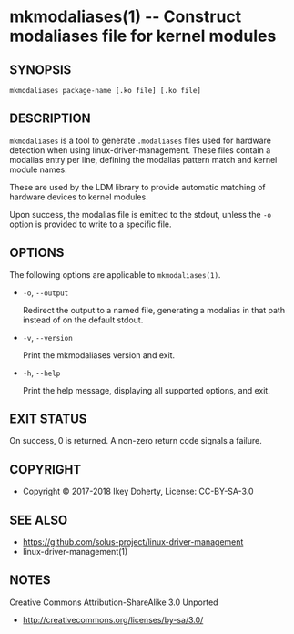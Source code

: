 mkmodaliases(1) -- Construct modaliases file for kernel modules
=============================================================


## SYNOPSIS

`mkmodaliases package-name [.ko file] [.ko file]`


## DESCRIPTION

`mkmodaliases` is a tool to generate `.modaliases` files used for hardware
detection when using linux-driver-management. These files contain a modalias
entry per line, defining the modalias pattern match and kernel module names.

These are used by the LDM library to provide automatic matching of hardware
devices to kernel modules.

Upon success, the modalias file is emitted to the stdout, unless the `-o` option
is provided to write to a specific file.

## OPTIONS

The following options are applicable to `mkmodaliases(1)`.


 * `-o`, `--output`

   Redirect the output to a named file, generating a modalias in that path
   instead of on the default stdout.
 
 * `-v`, `--version`

   Print the mkmodaliases version and exit.

 * `-h`, `--help`

   Print the help message, displaying all supported options, and exit.
   
   
## EXIT STATUS

On success, 0 is returned. A non-zero return code signals a failure.

## COPYRIGHT

 * Copyright © 2017-2018 Ikey Doherty, License: CC-BY-SA-3.0

## SEE ALSO

 * https://github.com/solus-project/linux-driver-management
 * linux-driver-management(1)

## NOTES

Creative Commons Attribution-ShareAlike 3.0 Unported

 * http://creativecommons.org/licenses/by-sa/3.0/
